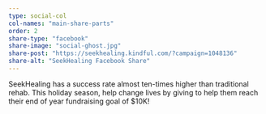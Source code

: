 ```yaml
---
type: social-col
col-names: "main-share-parts"
order: 2
share-type: "facebook"
share-image: "social-ghost.jpg"
share-post: "https://seekhealing.kindful.com/?campaign=1048136"
share-alt: "SeekHealing Facebook Share"
---
```


SeekHealing has a success rate almost ten-times higher than traditional rehab.  This holiday season, help change lives by giving to help them reach their end of year fundraising goal of $10K!